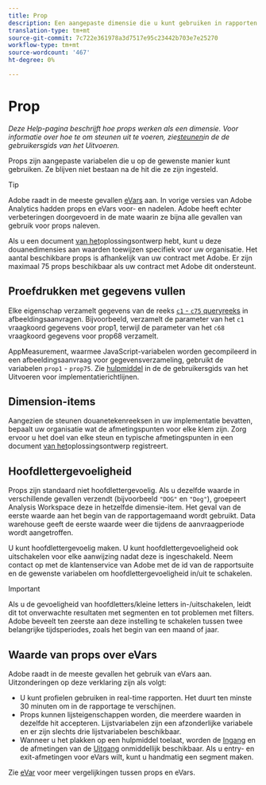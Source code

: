 ```yaml
---
title: Prop
description: Een aangepaste dimensie die u kunt gebruiken in rapporten.
translation-type: tm+mt
source-git-commit: 7c722e361978a3d7517e95c23442b703e7e25270
workflow-type: tm+mt
source-wordcount: '467'
ht-degree: 0%

---
```



# Prop

*Deze Help-pagina beschrijft hoe props werken als een dimensie. Voor informatie over hoe te om steunen uit te voeren, zie[steunen](/help/implement/vars/page-vars/prop.md)in de de gebruikersgids van het Uitvoeren.*

Props zijn aangepaste variabelen die u op de gewenste manier kunt gebruiken. Ze blijven niet bestaan na de hit die ze zijn ingesteld.

>[!TIP]
>
>Adobe raadt in de meeste gevallen [eVars](evar.md) aan. In vorige versies van Adobe Analytics hadden props en eVars voor- en nadelen. Adobe heeft echter verbeteringen doorgevoerd in de mate waarin ze bijna alle gevallen van gebruik voor props naleven.

Als u een document [van het](/help/implement/prepare/solution-design.md)oplossingsontwerp hebt, kunt u deze douanedimensies aan waarden toewijzen specifiek voor uw organisatie. Het aantal beschikbare props is afhankelijk van uw contract met Adobe. Er zijn maximaal 75 props beschikbaar als uw contract met Adobe dit ondersteunt.

## Proefdrukken met gegevens vullen

Elke eigenschap verzamelt gegevens van de reeks [`c1` - `c75` queryreeks](/help/implement/validate/query-parameters.md) in afbeeldingsaanvragen. Bijvoorbeeld, verzamelt de parameter van het `c1` vraagkoord gegevens voor prop1, terwijl de parameter van het `c68` vraagkoord gegevens voor prop68 verzamelt.

AppMeasurement, waarmee JavaScript-variabelen worden gecompileerd in een afbeeldingsaanvraag voor gegevensverzameling, gebruikt de variabelen `prop1` - `prop75`. Zie [hulpmiddel](/help/implement/vars/page-vars/prop.md) in de de gebruikersgids van het Uitvoeren voor implementatierichtlijnen.

## Dimension-items

Aangezien de steunen douanetekenreeksen in uw implementatie bevatten, bepaalt uw organisatie wat de afmetingspunten voor elke klem zijn. Zorg ervoor u het doel van elke steun en typische afmetingspunten in een document [van het](/help/implement/prepare/solution-design.md)oplossingsontwerp registreert.

## Hoofdlettergevoeligheid

Props zijn standaard niet hoofdlettergevoelig. Als u dezelfde waarde in verschillende gevallen verzendt (bijvoorbeeld `"DOG"` en `"Dog"`), groepeert Analysis Workspace deze in hetzelfde dimensie-item. Het geval van de eerste waarde aan het begin van de rapportagemaand wordt gebruikt. Data warehouse geeft de eerste waarde weer die tijdens de aanvraagperiode wordt aangetroffen.

U kunt hoofdlettergevoelig maken. U kunt hoofdlettergevoeligheid ook uitschakelen voor elke aanwijzing nadat deze is ingeschakeld. Neem contact op met de klantenservice van Adobe met de id van de rapportsuite en de gewenste variabelen om hoofdlettergevoeligheid in/uit te schakelen.

>[!IMPORTANT]
>
>Als u de gevoeligheid van hoofdletters/kleine letters in-/uitschakelen, leidt dit tot onverwachte resultaten met segmenten en tot problemen met filters. Adobe beveelt ten zeerste aan deze instelling te schakelen tussen twee belangrijke tijdsperiodes, zoals het begin van een maand of jaar.

## Waarde van props over eVars

Adobe raadt in de meeste gevallen het gebruik van eVars aan. Uitzonderingen op deze verklaring zijn als volgt:

* U kunt profielen gebruiken in real-time rapporten. Het duurt ten minste 30 minuten om in de rapportage te verschijnen.
* Props kunnen lijsteigenschappen worden, die meerdere waarden in dezelfde hit accepteren. Lijstvariabelen zijn een afzonderlijke variabele en er zijn slechts drie lijstvariabelen beschikbaar.
* Wanneer u het plakken op een hulpmiddel toelaat, worden de [Ingang](entry-dimensions.md) en de afmetingen van de [Uitgang](exit-dimensions.md) onmiddellijk beschikbaar. Als u entry- en exit-afmetingen voor eVars wilt, kunt u handmatig een segment maken.

Zie [eVar](evar.md) voor meer vergelijkingen tussen props en eVars.
